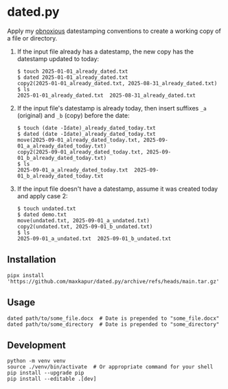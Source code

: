 # dated.py

Apply my [obnoxious](https://maxkapur.com/2024/04/26/iso-dates-filenames.html)
datestamping conventions to create a working copy of a file or directory.

1. If the input file already has a datestamp, the new copy has the datestamp
   updated to today:

   ```shell
   $ touch 2025-01-01_already_dated.txt
   $ dated 2025-01-01_already_dated.txt
   copy2(2025-01-01_already_dated.txt, 2025-08-31_already_dated.txt)
   $ ls
   2025-01-01_already_dated.txt  2025-08-31_already_dated.txt
   ```

2. If the input file's datestamp is already today, then insert suffixes `_a`
   (original) and `_b` (copy) before the date:

   ```shell
   $ touch (date -Idate)_already_dated_today.txt
   $ dated (date -Idate)_already_dated_today.txt
   move(2025-09-01_already_dated_today.txt, 2025-09-01_a_already_dated_today.txt)
   copy2(2025-09-01_already_dated_today.txt, 2025-09-01_b_already_dated_today.txt)
   $ ls
   2025-09-01_a_already_dated_today.txt  2025-09-01_b_already_dated_today.txt
   ```

3. If the input file doesn't have a datestamp, assume it was created today and
   apply case 2:

   ```shell
   $ touch undated.txt
   $ dated demo.txt
   move(undated.txt, 2025-09-01_a_undated.txt)
   copy2(undated.txt, 2025-09-01_b_undated.txt)
   $ ls
   2025-09-01_a_undated.txt  2025-09-01_b_undated.txt
   ```

## Installation

```shell
pipx install 'https://github.com/maxkapur/dated.py/archive/refs/heads/main.tar.gz'
```

## Usage

```shell
dated path/to/some_file.docx  # Date is prepended to "some_file.docx"
dated path/to/some_directory  # Date is prepended to "some_directory"
```

## Development

```shell
python -m venv venv
source ./venv/bin/activate  # Or appropriate command for your shell
pip install --upgrade pip
pip install --editable .[dev]
```

